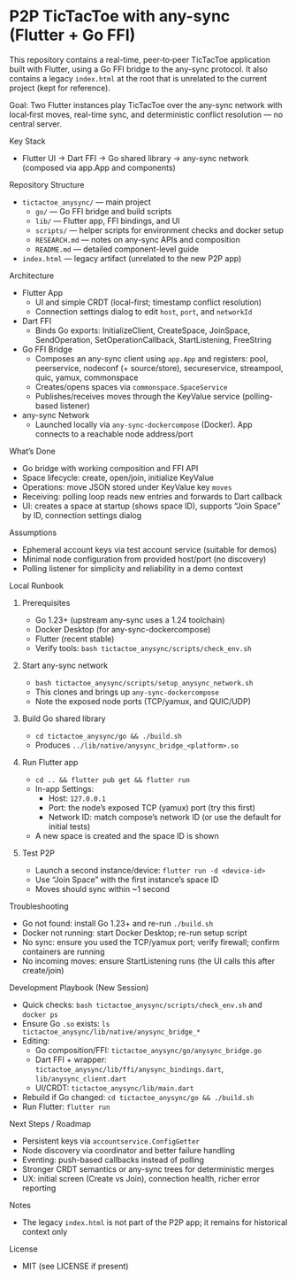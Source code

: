 # P2P TicTacToe with any-sync (Flutter + Go FFI)

This repository contains a real-time, peer‑to‑peer TicTacToe application built with Flutter, using a Go FFI bridge to the any-sync protocol. It also contains a legacy `index.html` at the root that is unrelated to the current project (kept for reference).

Goal: Two Flutter instances play TicTacToe over the any-sync network with local‑first moves, real-time sync, and deterministic conflict resolution — no central server.

Key Stack
- Flutter UI → Dart FFI → Go shared library → any-sync network (composed via app.App and components)

Repository Structure
- `tictactoe_anysync/` — main project
  - `go/` — Go FFI bridge and build scripts
  - `lib/` — Flutter app, FFI bindings, and UI
  - `scripts/` — helper scripts for environment checks and docker setup
  - `RESEARCH.md` — notes on any-sync APIs and composition
  - `README.md` — detailed component-level guide
- `index.html` — legacy artifact (unrelated to the new P2P app)

Architecture
- Flutter App
  - UI and simple CRDT (local-first; timestamp conflict resolution)
  - Connection settings dialog to edit `host`, `port`, and `networkId`
- Dart FFI
  - Binds Go exports: InitializeClient, CreateSpace, JoinSpace, SendOperation, SetOperationCallback, StartListening, FreeString
- Go FFI Bridge
  - Composes an any-sync client using `app.App` and registers: pool, peerservice, nodeconf (+ source/store), secureservice, streampool, quic, yamux, commonspace
  - Creates/opens spaces via `commonspace.SpaceService`
  - Publishes/receives moves through the KeyValue service (polling-based listener)
- any-sync Network
  - Launched locally via `any-sync-dockercompose` (Docker). App connects to a reachable node address/port

What’s Done
- Go bridge with working composition and FFI API
- Space lifecycle: create, open/join, initialize KeyValue
- Operations: move JSON stored under KeyValue key `moves`
- Receiving: polling loop reads new entries and forwards to Dart callback
- UI: creates a space at startup (shows space ID), supports “Join Space” by ID, connection settings dialog

Assumptions
- Ephemeral account keys via test account service (suitable for demos)
- Minimal node configuration from provided host/port (no discovery)
- Polling listener for simplicity and reliability in a demo context

Local Runbook
1) Prerequisites
   - Go 1.23+ (upstream any-sync uses a 1.24 toolchain)
   - Docker Desktop (for any-sync-dockercompose)
   - Flutter (recent stable)
   - Verify tools: `bash tictactoe_anysync/scripts/check_env.sh`

2) Start any-sync network
   - `bash tictactoe_anysync/scripts/setup_anysync_network.sh`
   - This clones and brings up `any-sync-dockercompose`
   - Note the exposed node ports (TCP/yamux, and QUIC/UDP)

3) Build Go shared library
   - `cd tictactoe_anysync/go && ./build.sh`
   - Produces `../lib/native/anysync_bridge_<platform>.so`

4) Run Flutter app
   - `cd .. && flutter pub get && flutter run`
   - In-app Settings:
     - Host: `127.0.0.1`
     - Port: the node’s exposed TCP (yamux) port (try this first)
     - Network ID: match compose’s network ID (or use the default for initial tests)
   - A new space is created and the space ID is shown

5) Test P2P
   - Launch a second instance/device: `flutter run -d <device-id>`
   - Use “Join Space” with the first instance’s space ID
   - Moves should sync within ~1 second

Troubleshooting
- Go not found: install Go 1.23+ and re-run `./build.sh`
- Docker not running: start Docker Desktop; re-run setup script
- No sync: ensure you used the TCP/yamux port; verify firewall; confirm containers are running
- No incoming moves: ensure StartListening runs (the UI calls this after create/join)

Development Playbook (New Session)
- Quick checks: `bash tictactoe_anysync/scripts/check_env.sh` and `docker ps`
- Ensure Go `.so` exists: `ls tictactoe_anysync/lib/native/anysync_bridge_*`
- Editing:
  - Go composition/FFI: `tictactoe_anysync/go/anysync_bridge.go`
  - Dart FFI + wrapper: `tictactoe_anysync/lib/ffi/anysync_bindings.dart`, `lib/anysync_client.dart`
  - UI/CRDT: `tictactoe_anysync/lib/main.dart`
- Rebuild if Go changed: `cd tictactoe_anysync/go && ./build.sh`
- Run Flutter: `flutter run`

Next Steps / Roadmap
- Persistent keys via `accountservice.ConfigGetter`
- Node discovery via coordinator and better failure handling
- Eventing: push-based callbacks instead of polling
- Stronger CRDT semantics or any-sync trees for deterministic merges
- UX: initial screen (Create vs Join), connection health, richer error reporting

Notes
- The legacy `index.html` is not part of the P2P app; it remains for historical context only

License
- MIT (see LICENSE if present)

